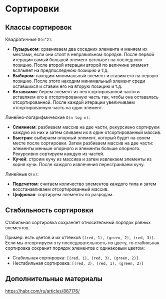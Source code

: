# Сортировки

## Классы сортировок

Квадратичные `O(n^2)`:

* **Пузырьком**: сравниваем два соседних элемента и меняем их местами, если они стоят в неправильном порядке.
  После первой итерации самый большой элемент всплывет на последнюю позицию. После второй итерации второй по величине
  элемент всплывет на предпоследнюю позицию и т.д.
* **Выбором**: находим минимальный элемент и ставим его на первую позицию. После этого находим минимальный элемент среди
  оставшихся и ставим его на вторую позицию и т.д.
* **Вставками**: берем элемент из неотсортированной части и вставляем его в отсортированную часть так, чтобы она
  оставалась отсортированной. После каждой итерации увеличиваем отсортированную часть на один элемент.

Линейно-логарифмические `O(n log n)`:

* **Слиянием**: разбиваем массив на две части, рекурсивно сортируем каждую из них и затем сливаем их в один
  отсортированный массив.
* **Быстрая**: выбираем опорный элемент, который будет на своем месте после сортировки. Затем разбиваем массив на две
  части: элементы меньше опорного и элементы больше опорного. Рекурсивно сортируем каждую из частей.
* **Кучей**: строим кучу из массива и затем извлекаем элементы из корня кучи. После каждого извлечения перестраиваем
  кучу.

Линейные `O(n)`:

* **Подсчетом**: считаем количество элементов каждого типа и затем восстанавливаем отсортированный массив.
* **Цифровая**: сортируем элементы по разрядам.

## Стабильность сортировки

Стабильная сортировка сохраняет относительный порядок равных элементов.

Пример: есть цветов и их оттенков `[(red, 1), (green, 2), (red, 3)]`.
Если мы отсортируем эту последовательность по цвету, то стабильная сортировка сохранит порядок
элементов с одинаковым цветом:

- Стабильная сортировка: `[(red, 1), (red, 3), (green, 2)]`
- Нестабильная сортировка: `[(red, 3), (red, 1), (green, 2)]`

## Дополнительные материалы

https://habr.com/ru/articles/867176/
